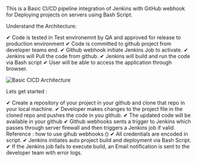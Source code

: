 This is a Basic CI/CD pipeline integration of Jenkins with GitHub webhook for Deploying projects on servers using Bash Script.

Understand the Architecture:

✔ Code is tested in Test environemnt by QA and approved for release to production environment
✔ Code is committed to github project from developer teams end.
✔ Github webhook initiate Jenkins Job to activate.
✔ Jenkins will Pull the code from github.
✔ Jenkins will build and run the code via Bash script 
✔ User will be able to access the application through browser.

![Basic CICD Architecture](https://github.com/Farhan-CSE/Basic-CI-CD-Pipeline-Integration/assets/70094377/3f2940e9-3306-40f5-8b61-5eb8c10af650)


Lets get started :

✔ Create a repository of your project in your github and clone that repo in your local machine.
✔ Developer makes changes to the project file in the cloned repo and pushes the code in you github.
✔ The updated code will be available in your github 
✔ Github webhooks sents a trigger to Jenkins which passes through server firewall and then triggers a Jenkins job if valid. Reference : how to use gihub webhooks ()
✔ All credentials are encoded in script.
✔ Jenkins initiates auto project build and deployment via Bash Script.
✔ If the Jenkins job fails to execute build, an Email notification is sent to the developer team with error logs.
